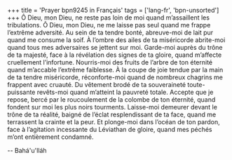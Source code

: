 +++
title = 'Prayer bpn9245 in Français'
tags = ['lang-fr', 'bpn-unsorted']
+++
Ô Dieu, mon Dieu, ne reste pas loin de moi quand m’assaillent les tribulations. Ô Dieu, mon Dieu, ne me laisse pas seul quand me frappe l’extrême adversité. Au sein de ta tendre bonté, abreuve-moi de lait pur quand me consume la soif. À l’ombre des ailes de ta miséricorde abrite-moi quand tous mes adversaires se jettent sur moi. Garde-moi auprès du trône de ta majesté, face à la révélation des signes de ta gloire, quand m’affecte cruellement l’infortune. Nourris-moi des fruits de l’arbre de ton éternité quand m’accable l’extrême faiblesse. À la coupe de joie tendue par la main de ta tendre miséricorde, réconforte-moi quand de nombreux chagrins me frappent avec cruauté. Du vêtement brodé de ta souveraineté toute-puissante revêts-moi quand m’atteint la pauvreté totale. Accepte que je repose, bercé par le roucoulement de la colombe de ton éternité, quand fondent sur moi les plus noirs tourments. Laisse-moi demeurer devant le trône de ta réalité, baigné de l’éclat resplendissant de ta face, quand me terrassent la crainte et la peur. Et plonge-moi dans l’océan de ton pardon, face à l’agitation incessante du Léviathan de gloire, quand mes péchés m’ont entièrement condamné.

-- Bahá'u'lláh
